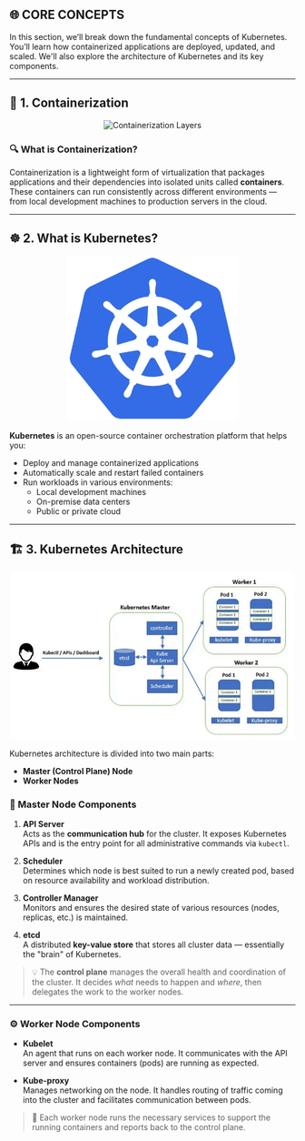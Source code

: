 ## 🌐 CORE CONCEPTS

In this section, we’ll break down the fundamental concepts of Kubernetes. You’ll learn how containerized applications are deployed, updated, and scaled. We'll also explore the architecture of Kubernetes and its key components.

---

## 🚢 1. Containerization

<p align="center">
  <img src="/Images/Conteneurization.png.png" alt="Containerization Layers" width="500"/>
</p>

### 🔍 What is Containerization?

Containerization is a lightweight form of virtualization that packages applications and their dependencies into isolated units called **containers**. These containers can run consistently across different environments — from local development machines to production servers in the cloud.

---

## ☸️ 2. What is Kubernetes?

<p align="center">
  <img src="/Images/kuberneteslogo.png" alt="Kubernetes Logo" width="300"/>
</p>

**Kubernetes** is an open-source container orchestration platform that helps you:
- Deploy and manage containerized applications
- Automatically scale and restart failed containers
- Run workloads in various environments:
  - Local development machines
  - On-premise data centers
  - Public or private cloud

---

## 🏗️ 3. Kubernetes Architecture

<p align="center">
  <img src="/Images/Architecture.png" alt="Kubernetes Architecture Diagram" width="500"/>
</p>

Kubernetes architecture is divided into two main parts:
- **Master (Control Plane) Node**
- **Worker Nodes**

### 🧠 Master Node Components

1. **API Server**  
   Acts as the **communication hub** for the cluster. It exposes Kubernetes APIs and is the entry point for all administrative commands via `kubectl`.

2. **Scheduler**  
   Determines which node is best suited to run a newly created pod, based on resource availability and workload distribution.

3. **Controller Manager**  
   Monitors and ensures the desired state of various resources (nodes, replicas, etc.) is maintained.

4. **etcd**  
   A distributed **key-value store** that stores all cluster data — essentially the "brain" of Kubernetes.

> 💡 The **control plane** manages the overall health and coordination of the cluster. It decides *what* needs to happen and *where*, then delegates the work to the worker nodes.

---

### ⚙️ Worker Node Components

- **Kubelet**  
  An agent that runs on each worker node. It communicates with the API server and ensures containers (pods) are running as expected.

- **Kube-proxy**  
  Manages networking on the node. It handles routing of traffic coming into the cluster and facilitates communication between pods.

> 🧩 Each worker node runs the necessary services to support the running containers and reports back to the control plane.
